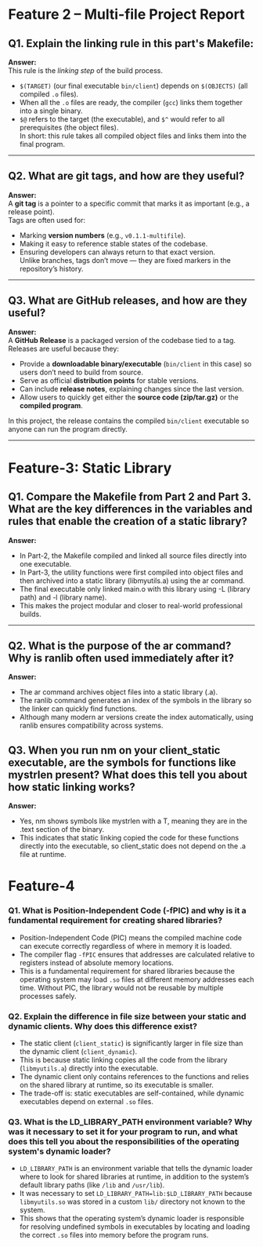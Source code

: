 # Feature 2 – Multi-file Project Report

## Q1. Explain the linking rule in this part's Makefile:


**Answer:**  
This rule is the *linking step* of the build process.  
- `$(TARGET)` (our final executable `bin/client`) depends on `$(OBJECTS)` (all compiled `.o` files).  
- When all the `.o` files are ready, the compiler (`gcc`) links them together into a single binary.  
- `$@` refers to the target (the executable), and `$^` would refer to all prerequisites (the object files).  
In short: this rule takes all compiled object files and links them into the final program.

---

## Q2. What are git tags, and how are they useful?

**Answer:**  
A **git tag** is a pointer to a specific commit that marks it as important (e.g., a release point).  
Tags are often used for:  
- Marking **version numbers** (e.g., `v0.1.1-multifile`).  
- Making it easy to reference stable states of the codebase.  
- Ensuring developers can always return to that exact version.  
Unlike branches, tags don’t move — they are fixed markers in the repository’s history.

---

## Q3. What are GitHub releases, and how are they useful?

**Answer:**  
A **GitHub Release** is a packaged version of the codebase tied to a tag.  
Releases are useful because they:  
- Provide a **downloadable binary/executable** (`bin/client` in this case) so users don’t need to build from source.  
- Serve as official **distribution points** for stable versions.  
- Can include **release notes**, explaining changes since the last version.  
- Allow users to quickly get either the **source code (zip/tar.gz)** or the **compiled program**.  

In this project, the release contains the compiled `bin/client` executable so anyone can run the program directly.

---

# Feature-3: Static Library

## Q1. Compare the Makefile from Part 2 and Part 3. What are the key differences in the variables and rules that enable the creation of a static library?

**Answer:**
- In Part-2, the Makefile compiled and linked all source files directly into one executable.
- In Part-3, the utility functions were first compiled into object files and then archived into a static library (libmyutils.a) using the ar command.
- The final executable only linked main.o with this library using -L (library path) and -l (library name).
- This makes the project modular and closer to real-world professional builds.

---

## Q2. What is the purpose of the ar command? Why is ranlib often used immediately after it?

**Answer:**
- The ar command archives object files into a static library (.a).
- The ranlib command generates an index of the symbols in the library so the linker can quickly find functions.
- Although many modern ar versions create the index automatically, using ranlib ensures compatibility across systems.

## Q3. When you run nm on your client_static executable, are the symbols for functions like mystrlen present? What does this tell you about how static linking works?

**Answer:**
- Yes, nm shows symbols like mystrlen with a T, meaning they are in the .text section of the binary.
- This indicates that static linking copied the code for these functions directly into the executable, so client_static does not depend on the .a file at runtime.

# Feature-4 

### Q1. What is Position-Independent Code (-fPIC) and why is it a fundamental requirement for creating shared libraries?
- Position-Independent Code (PIC) means the compiled machine code can execute correctly regardless of where in memory it is loaded.  
- The compiler flag `-fPIC` ensures that addresses are calculated relative to registers instead of absolute memory locations.  
- This is a fundamental requirement for shared libraries because the operating system may load `.so` files at different memory addresses each time. Without PIC, the library would not be reusable by multiple processes safely.

### Q2. Explain the difference in file size between your static and dynamic clients. Why does this difference exist?
- The static client (`client_static`) is significantly larger in file size than the dynamic client (`client_dynamic`).  
- This is because static linking copies all the code from the library (`libmyutils.a`) directly into the executable.  
- The dynamic client only contains references to the functions and relies on the shared library at runtime, so its executable is smaller.  
- The trade-off is: static executables are self-contained, while dynamic executables depend on external `.so` files.

### Q3. What is the LD_LIBRARY_PATH environment variable? Why was it necessary to set it for your program to run, and what does this tell you about the responsibilities of the operating system's dynamic loader?
- `LD_LIBRARY_PATH` is an environment variable that tells the dynamic loader where to look for shared libraries at runtime, in addition to the system’s default library paths (like `/lib` and `/usr/lib`).  
- It was necessary to set `LD_LIBRARY_PATH=lib:$LD_LIBRARY_PATH` because `libmyutils.so` was stored in a custom `lib/` directory not known to the system.  
- This shows that the operating system’s dynamic loader is responsible for resolving undefined symbols in executables by locating and loading the correct `.so` files into memory before the program runs.


